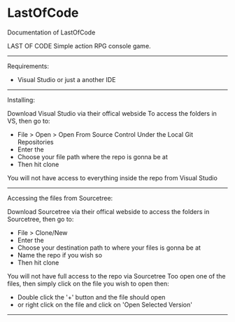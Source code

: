 # LastOfCode
Documentation of LastOfCode

LAST OF CODE
Simple action RPG console game.

--------------------------------------------------------------------------------

Requirements:

- Visual Studio or just a another IDE

--------------------------------------------------------------------------------

Installing:

Download Visual Studio via their offical webside
To access the folders in VS, then go to:

- File > Open > Open From Source Control
Under the Local Git Repositories
- Enter the <Last Of Code URL>
- Choose your file path where the repo is gonna be at
- Then hit clone

You will not have access to everything inside the repo from Visual Studio

--------------------------------------------------------------------------------

Accessing the files from Sourcetree:

Download Sourcetree via their offical webside
to access the folders in Sourcetree, then go to:

- File > Clone/New
- Enter the <Last Of Code URL>
- Choose your destination path to where your files is gonna be at
- Name the repo if you wish so
- Then hit clone

You will not have full access to the repo via Sourcetree
Too open one of the files, then simply click on the file you wish to open then:

- Double click the '+' button and the file should open
- or right click on the file and click on 'Open Selected Version'

--------------------------------------------------------------------------------